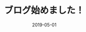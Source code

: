 ---
title: ブログ始めました！
description: ディスクリプション
date: 2019-05-01
img: ./img/post_1.jpg
sidebar: auto
category: 雑記
tags:
  - 日記
  - 独り言
---